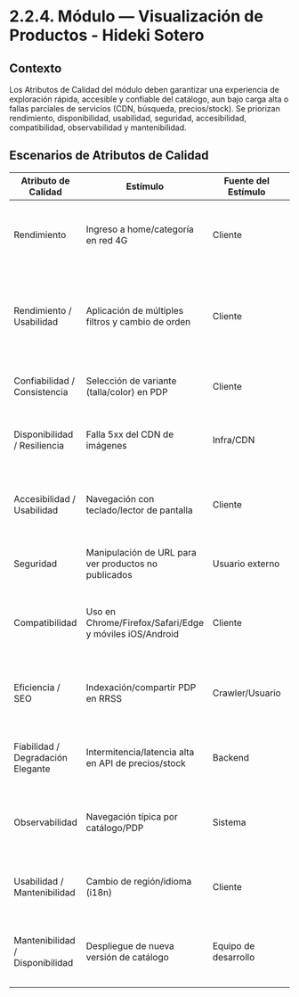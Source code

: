 # 2.2.4. Módulo — Visualización de Productos - Hideki Sotero

## Contexto
Los Atributos de Calidad del módulo deben garantizar una experiencia de exploración rápida, accesible y confiable del catálogo, aun bajo carga alta o fallas parciales de servicios (CDN, búsqueda, precios/stock). Se priorizan rendimiento, disponibilidad, usabilidad, seguridad, accesibilidad, compatibilidad, observabilidad y mantenibilidad.

## Escenarios de Atributos de Calidad

| Atributo de Calidad | Estímulo | Fuente del Estímulo | Artefacto | Entorno | Respuesta | Medida de Respuesta |
|---|---|---|---|---|---|---|
| Rendimiento | Ingreso a home/categoría en red 4G | Cliente | Frontend de catálogo + API de catálogo | Operación normal | Carga primera página (≥12 ítems), skeletons y lazy-load de imágenes | LCP ≤ 2.5s (p75); TTFB API ≤ 800 ms (p75); lazy-load bajo el fold |
| Rendimiento / Usabilidad | Aplicación de múltiples filtros y cambio de orden | Cliente | Motor de búsqueda/filtros (API) + UI | Operación normal | Actualiza resultados manteniendo chips de filtros activos | Respuesta ≤ 1.5s (p75); INP ≤ 200 ms (p75); estado de filtros consistente al navegar atrás/adelante |
| Confiabilidad / Consistencia | Selección de variante (talla/color) en PDP | Cliente | Backend de precios/stock + PDP | Operación normal | Actualiza SKU, precio y stock; evita “Agregar” si stock=0 | Desfase UI-backend < 1s; inconsistencias < 0.1% (p95) |
| Disponibilidad / Resiliencia | Falla 5xx del CDN de imágenes | Infra/CDN | Servicio de imágenes/CDN | Horario laboral | Conmuta a thumbnails/fallback local y registra incidente | Disponibilidad mensual ≥ 99.9%; conmutación ≤ 300 ms |
| Accesibilidad / Usabilidad | Navegación con teclado/lector de pantalla | Cliente | UI Catálogo y PDP | Operación normal | Focus visible, `alt` en imágenes, `aria-*` en controles; flujo navegable sin mouse | Cumple WCAG AA; 100% de elementos clave accesibles por teclado |
| Seguridad | Manipulación de URL para ver productos no publicados | Usuario externo | Backend de catálogo | Acceso remoto | Retorna 403/404 y registra evento de seguridad | 100% de accesos no autorizados denegados |
| Compatibilidad | Uso en Chrome/Firefox/Safari/Edge y móviles iOS/Android | Cliente | Frontend responsivo | Operación multi-dispositivo | Render consistente, sin desbordes; acciones básicas operativas | Soporte últimas 2 versiones; fallos UI < 0.5% de sesiones |
| Eficiencia / SEO | Indexación/compartir PDP en RRSS | Crawler/Usuario | SSR/SSG + Metadatos (OG/JSON-LD) | Indexación/Compartición | Sirve HTML con `title`, `meta`, `og:*`, JSON-LD y preview correcto | CLS ≤ 0.1 (p75); 100% de PDP con metadatos; Rich Snippets válidos |
| Fiabilidad / Degradación Elegante | Intermitencia/latencia alta en API de precios/stock | Backend | Frontend + API de precios/stock | Degradación parcial | Usa SWR/cache; muestra “Actualizando stock…”; backoff exponencial | ≥ 90% de reintentos exitosos en ≤ 2 intentos; UI no bloqueada |
| Observabilidad | Navegación típica por catálogo/PDP | Sistema | RUM (LCP, INP, CLS) + Tracing (APIs) | Operación normal | Emite métricas/eventos y alerta ante degradaciones | Cobertura ≥ 95% de sesiones; alerta si LCP > 2.5s (p75) por 15 min |
| Usabilidad / Mantenibilidad | Cambio de región/idioma (i18n) | Cliente | Capa i18n + formateo de precios y tallas | Operación normal | Actualiza moneda/formato/guía de tallas sin recargar lógica de negocio | Cambio < 1s; desviación FX < 0.5%; sin cambios en domain logic |
| Mantenibilidad / Disponibilidad | Despliegue de nueva versión de catálogo | Equipo de desarrollo | Frontend + CDN/cache | Mantenimiento/Deploy | Blue-green/canary; cache busting; rollback automático si degrada | Downtime 0; rollback < 5 min si error rate > 2% o LCP empeora > 20% |
